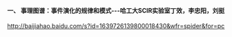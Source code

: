 #### 一、 事理图谱：事件演化的规律和模式---哈工大SCIR实验室丁效，李忠阳，刘挺
http://baijiahao.baidu.com/s?id=1639726139800018430&wfr=spider&for=pc
